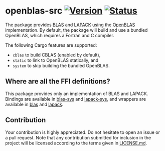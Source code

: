 # openblas-src [![Version][version-img]][version-url] [![Status][status-img]][status-url]

The package provides [BLAS][1] and [LAPACK][2] using the [OpenBLAS][3]
implementation. By default, the package will build and use a bundled OpenBLAS,
which requires a Fortran and C compiler.

The following Cargo features are supported:

* `cblas` to build CBLAS (enabled by default),
* `static` to link to OpenBLAS statically, and
* `system` to skip building the bundled OpenBLAS.

## Where are all the FFI definitions?

This package provides only an implementation of BLAS and LAPACK. Bindings are
available in [blas-sys][4] and [lapack-sys][5], and wrappers are available in
[blas][6] and [lapack][7].

## Contribution

Your contribution is highly appreciated. Do not hesitate to open an issue or a
pull request. Note that any contribution submitted for inclusion in the project
will be licensed according to the terms given in [LICENSE.md](LICENSE.md).

[1]: https://en.wikipedia.org/wiki/Basic_Linear_Algebra_Subprograms
[2]: https://en.wikipedia.org/wiki/LAPACK
[3]: http://www.openblas.net

[4]: https://github.com/stainless-steel/blas-sys
[5]: https://github.com/stainless-steel/lapack-sys
[6]: https://github.com/stainless-steel/blas
[7]: https://github.com/stainless-steel/lapack

[status-img]: https://travis-ci.org/cmr/openblas-src.svg?branch=master
[status-url]: https://travis-ci.org/cmr/openblas-src
[version-img]: https://img.shields.io/crates/v/openblas-src.svg
[version-url]: https://crates.io/crates/openblas-src
